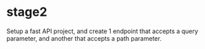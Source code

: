 # stage2



Setup a fast API project, and create 1 endpoint that accepts a query parameter, and another that accepts a path parameter.
